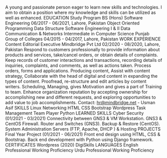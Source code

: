 A young and passionate person eager to learn new skills and technologies. I aim to obtain a position where my knowledge and skills can
be utilized as well as enhanced. EDUCATION
Study Program
BS (Hons) Software Engineering
06/2017 - 06/2021, Lahore, Pakistan
Object Oriented
Programming
Data Structure
Software Engineering I &
II
Data Communication &
Networks
Intermediate in Computer Science
Punjab Group of Colleges
04/2015 - 04/2017, Lahore, Pakistan
WORK EXPERIENCE
Content Editorial Executive
Mindbridge Pvt Ltd
02/2020 - 08/2020, Lahore, Pakistan
Respond to customers professionally to provide
information about products and services, take/cancel
orders, or obtain details of complaints. Keep records of customer interactions and transactions, recording details of inquiries, complaints, and
comments, as well as actions taken. Process orders, forms and applications. Producing content, Assist with content strategy, Collaborate with the head of digital and content in
expanding the types of content. Proofread, re-structure and edit articles by content
writers. Scheduling, Managing, gives Motivation and
gives a part of Training to team. Enhance organization reputation by accepting
ownership for accomplishing new and different
requests, and exploring opportunities to add value to
job accomplishments.
Contact: hr@mindbridge.net - Usman Asif
SKILLS
Linux Networking HTML CSS Bootstrap
Wordpress Task Management Team Player
Python
LEARNED SKILLS
Cyber Security (01/2021 - 03/2021)
Connectivity between GNS3 & VM Workstation. GNS3 & CentOS Firewall. Router and Switches (GNS3). Backup & Restore (CentOS). System Administration
Servers (FTP, Apache, DHCP ) & Hosting
PROJECTS
Final Year Project (01/2021 - 06/2021)
Front end design using HTML, CSS & Bootstrap. Back end
development with Python using Django framework.
CERTIFICATES
Wordpress (2020)
DigiSkills
LANGUAGES
English
Professional Working
Proficiency
Urdu
Professional Working
Proficiency
